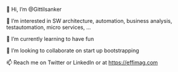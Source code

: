 👋 Hi, I’m @Gittilsanker 

👀 I’m interested in SW architecture, automation, business analysis, testautomation, micro services, ...

🌱 I’m currently learning to have fun

💞️ I’m looking to collaborate on start up bootstrapping

📫 Reach me on Twitter or LinkedIn or at https://effimag.com 

<!---
Gittilsanker/Gittilsanker is a ✨ special ✨ repository because its `README.md` (this file) appears on your GitHub profile.
You can click the Preview link to take a look at your changes.
--->
